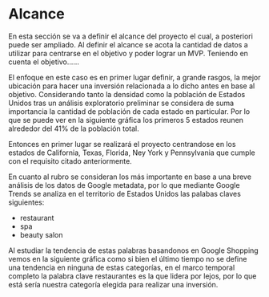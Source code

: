 # Alcance
En esta sección se va a definir el alcance del proyecto el cual, a posteriori puede ser ampliado. Al definir el alcance se acota la cantidad de datos a utilizar para centrarse en el objetivo y poder lograr un MVP.
Teniendo en cuenta el objetivo......

El enfoque en este caso es en primer lugar definir, a grande rasgos, la mejor ubicación para hacer una inversión relacionada a lo dicho antes en base al objetivo. Considerando tanto la densidad como la población de Estados Unidos tras un análisis exploratorio preliminar se considera de suma importancia la cantidad de población de cada estado en particular. Por lo que se puede ver en la siguiente gráfica los primeros 5 estados reunen alrededor del 41% de la población total.

Entonces en primer lugar se realizará el proyecto centrandose en los estados de California, Texas, Florida, Ney York y Pennsylvania que cumple con el requisito citado anteriormente.

En cuanto al rubro se consideran los más importante en base a una breve análisis de los datos de Google metadata, por lo que mediante Google Trends se analiza en el territorio de Estados Unidos las palabas claves siguientes:
- restaurant
- spa
- beauty salon

Al estudiar la tendencia de estas palabras basandonos en Google Shopping vemos en la siguiente gráfica como si bien el último tiempo no se define una tendencia en ninguna de estas categorías, en el marco temporal completo la palabra clave restaurantes es la que lidera por lejos, por lo que está sería nuestra categoría elegida para realizar una inversión.